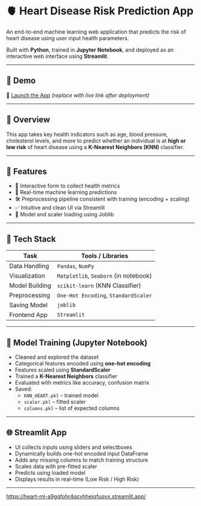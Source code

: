 # 🫀 Heart Disease Risk Prediction App

An end-to-end machine learning web application that predicts the risk of heart disease using user input health parameters.

Built with **Python**, trained in **Jupyter Notebook**, and deployed as an interactive web interface using **Streamlit**.

---

## 🚀 Demo

🔗 [Launch the App](https://heart-ml-a9gqfohr4qcvhheiqfuqvx.streamlit.app/) _(replace with live link after deployment)_

---

## 🧠 Overview

This app takes key health indicators such as age, blood pressure, cholesterol levels, and more to predict whether an individual is at **high or low risk** of heart disease using a **K-Nearest Neighbors (KNN)** classifier.

---

## 📌 Features

- 🧾 Interactive form to collect health metrics
- 🧠 Real-time machine learning predictions
- 🛠️ Preprocessing pipeline consistent with training (encoding + scaling)
- ✅ Intuitive and clean UI via Streamlit
- 💾 Model and scaler loading using Joblib

---

## 🧰 Tech Stack

| Task               | Tools / Libraries                         |
|--------------------|-------------------------------------------|
| Data Handling      | `Pandas`, `NumPy`                         |
| Visualization      | `Matplotlib`, `Seaborn` (in notebook)     |
| Model Building     | `scikit-learn` (KNN Classifier)           |
| Preprocessing      | `One-Hot Encoding`, `StandardScaler`      |
| Saving Model       | `joblib`                                  |
| Frontend App       | `Streamlit`                               |

---

## 🧪 Model Training (Jupyter Notebook)

- Cleaned and explored the dataset
- Categorical features encoded using **one-hot encoding**
- Features scaled using **StandardScaler**
- Trained a **K-Nearest Neighbors** classifier
- Evaluated with metrics like accuracy, confusion matrix
- Saved:
  - `KNN_HEART.pkl` – trained model
  - `scaler.pkl` – fitted scaler
  - `columns.pkl` – list of expected columns

---

## 🌐 Streamlit App 

- UI collects inputs using sliders and selectboxes
- Dynamically builds one-hot encoded input DataFrame
- Adds any missing columns to match training structure
- Scales data with pre-fitted scaler
- Predicts using loaded model
- Displays results in real-time (Low Risk / High Risk)

---
https://heart-ml-a9gqfohr4qcvhheiqfuqvx.streamlit.app/

